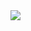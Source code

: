 <div>
  <img src="{{site.baseurl}}/images/wheel.png" id="wheel">
</div>


<script>
  function getRandomInt(max) {
    return Math.floor(Math.random()*max);
  }
</script>

<script>
  const image = document.getElementById('wheel');

  image.addEventListener('click', () => {
    var rando;
    rando = getRandomInt(3);
    if (rando = 0)
    {
      image.src = "{{site.baseurl}}/images/hat.png";
    }
    if (rando = 1)
    {
      image.src = "{{site.baseurl}}/images/shirt.png";
    }
    if (rando = 2)
    {
      image.src = "{{site.baseurl}}/images/bottle.png";
    }
  });
</script>
